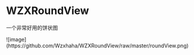 # WZXRoundView
一个非常好用的饼状图
<div>
</div>
![image](https://github.com/Wzxhaha/WZXRoundView/raw/master/roundView.png)
